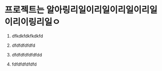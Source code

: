 # 프로젝트는 알아링리일이리일이리일이리일이리이링리일ㅇ

1. dfkdkfdkfkdkfd

2. dfdfdfdfdfd

3. dfdfdfdfdfdfdd

4. fdfdfdfdfdfd
